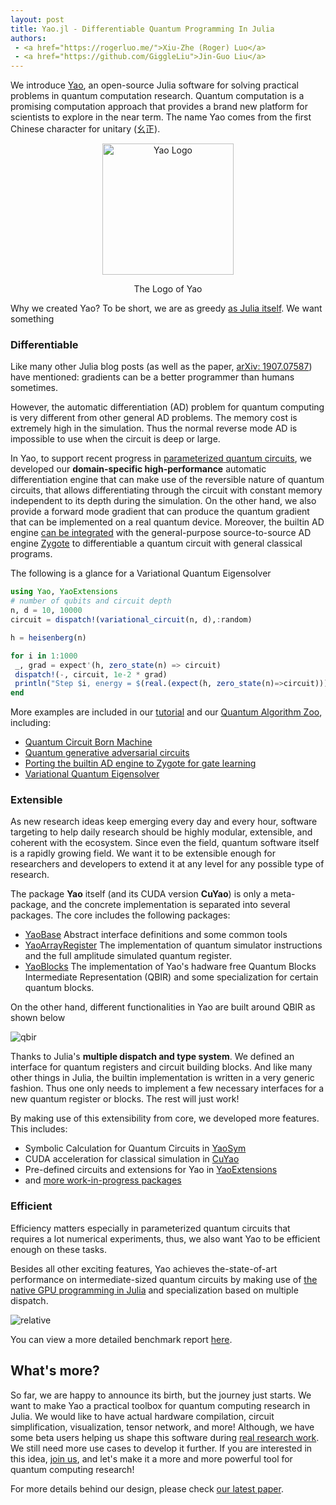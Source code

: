 ```yaml
---
layout: post
title: Yao.jl - Differentiable Quantum Programming In Julia
authors:
 - <a href="https://rogerluo.me/">Xiu-Zhe (Roger) Luo</a>
 - <a href="https://github.com/GiggleLiu">Jin-Guo Liu</a>
---
```


We introduce [Yao](http://yaoquantum.org/), an open-source Julia software for solving practical problems in quantum computation research.
Quantum computation is a promising computation approach that provides a brand new platform
for scientists to explore in the near term. The name Yao comes from the first Chinese character for unitary (幺正).

<div align="center"> <img
src="http://yaoquantum.org/assets/images/logo.png"
alt="Yao Logo" width="210">
<p>The Logo of Yao</p>
</div>

Why we created Yao? To be short, we are as greedy [as Julia itself](https://julialang.org/blog/2012/02/why-we-created-julia). We want something

### Differentiable
Like many other Julia blog posts (as well as the paper, [arXiv: 1907.07587](https://arxiv.org/abs/1907.07587)) have mentioned: gradients can be a better programmer than humans sometimes.

However, the automatic differentiation (AD) problem for quantum computing is very different from other general AD problems. The memory cost is extremely high in the simulation. Thus the normal reverse mode AD is impossible to use when the circuit is deep or large.

In Yao, to support recent progress in [parameterized quantum circuits](https://arxiv.org/abs/1906.07682), we developed our **domain-specific high-performance** automatic differentiation engine that can make use of the reversible nature of quantum circuits, that allows differentiating through the circuit with constant memory independent to its depth during the simulation. On the other hand, we also provide a forward mode gradient that can produce the quantum gradient that can be implemented on a real quantum device. Moreover, the builtin AD engine [can be integrated](https://github.com/QuantumBFS/QuAlgorithmZoo.jl/blob/v0.1.0/examples/PortZygote/gate\_learning.jl) with the general-purpose source-to-source AD engine [Zygote](https://github.com/FluxML/Zygote.jl) to differentiable a quantum circuit with general classical programs.

The following is a glance for a Variational Quantum Eigensolver

```julia
using Yao, YaoExtensions
# number of qubits and circuit depth
n, d = 10, 10000
circuit = dispatch!(variational_circuit(n, d),:random)

h = heisenberg(n)

for i in 1:1000
 _, grad = expect'(h, zero_state(n) => circuit)
 dispatch!(-, circuit, 1e-2 * grad)
 println("Step $i, energy = $(real.(expect(h, zero_state(n)=>circuit)))")
end
```

More examples are included in our [tutorial](http://tutorials.yaoquantum.org/dev/) and our [Quantum Algorithm Zoo](https://github.com/QuantumBFS/QuAlgorithmZoo.jl), including:

- [Quantum Circuit Born Machine](http://tutorials.yaoquantum.org/dev/generated/quick-start/6.quantum-circuit-born-machine/)
- [Quantum generative adversarial circuits](https://github.com/QuantumBFS/QuAlgorithmZoo.jl/blob/v0.1.0/examples/QuGAN)
- [Porting the builtin AD engine to Zygote for gate learning](https://github.com/QuantumBFS/QuAlgorithmZoo.jl/blob/v0.1.0/examples/PortZygote/gate\_learning.jl)
- [Variational Quantum Eigensolver](https://github.com/QuantumBFS/QuAlgorithmZoo.jl/blob/v0.1.0/examples/VQE)

### Extensible
As new research ideas keep emerging every day and every hour, software targeting to help daily research should be highly
modular, extensible, and coherent with the ecosystem. Since even the field, quantum software itself is a rapidly growing field. We want it to be extensible enough for researchers and developers to extend it at any level for any possible type of research.

The package **Yao** itself (and its CUDA version **CuYao**) is only a meta-package, and the concrete implementation is separated into several packages. The core includes the following packages:

- [YaoBase](https://github.com/QuantumBFS/YaoBase.jl) Abstract interface definitions and some common tools
- [YaoArrayRegister](https://github.com/QuantumBFS/YaoArrayRegister.jl) The implementation of quantum simulator instructions and the full amplitude simulated quantum register.
- [YaoBlocks](https://github.com/QuantumBFS/YaoBlocks.jl) The implementation of Yao's hadware free Quantum Blocks Intermediate Representation (QBIR) and some specialization for certain quantum blocks.

On the other hand, different functionalities in Yao are built around QBIR as shown below

![qbir](http://docs.yaoquantum.org/dev/assets/images/YaoFramework.png)

Thanks to Julia's **multiple dispatch and type system**. We defined an interface for quantum registers and circuit building blocks. And like many other things in Julia, the builtin implementation is written in a very generic fashion. Thus one only needs to implement a few necessary interfaces for a new quantum register or blocks. The rest will just work!

By making use of this extensibility from core, we developed more features. This includes:

- Symbolic Calculation for Quantum Circuits in [YaoSym](https://github.com/QuantumBFS/YaoSym.jl)
- CUDA acceleration for classical simulation in [CuYao](https://github.com/QuantumBFS/CuYao.jl)
- Pre-defined circuits and extensions for Yao in [YaoExtensions](https://github.com/QuantumBFS/YaoExtensions.jl)
- and [more work-in-progress packages](https://github.com/QuantumBFS)

### Efficient
Efficiency matters especially in parameterized quantum circuits that requires a lot numerical experiments, thus, we also
want Yao to be efficient enough on these tasks.

Besides all other exciting features, Yao achieves the-state-of-art performance on intermediate-sized quantum circuits by making use of [the native GPU programming in Julia](https://devblogs.nvidia.com/gpu-computing-julia-programming-language/) and specialization based on multiple dispatch.

![relative](http://docs.yaoquantum.org/dev/assets/images/relative_pcircuit.png)

You can view a more detailed benchmark report [here](https://github.com/Roger-luo/quantum-benchmarks/blob/master/RESULTS.md).

## What's more?
So far, we are happy to announce its birth, but the journey just starts. We want to make Yao a practical toolbox for quantum computing research in Julia. We would like to have actual hardware compilation, circuit simplification, visualization, tensor network, and more! Although, we have some beta users helping us shape this software during [real research work](http://yaoquantum.org/research/). We still need more use cases to develop it further. If you are interested in this idea, [join us](https://github.com/QuantumBFS/Yao.jl/blob/master/CONTRIBUTING.md), and let's make it a more and more powerful tool for quantum computing research!

For more details behind our design, please check [our latest paper](https://arxiv.org/abs/1912.10877).

